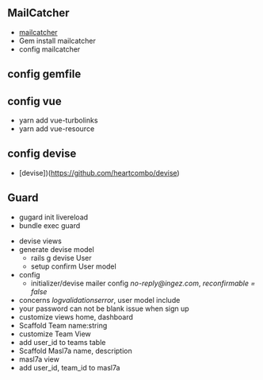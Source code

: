 ## MailCatcher 
 * [mailcatcher](https://mailcatcher.me/)
 * Gem install mailcatcher  
 * config mailcatcher  
## config gemfile   

## config vue 
 - yarn add vue-turbolinks 
 - yarn add vue-resource 

## config devise 
 * [devise])(https://github.com/heartcombo/devise) 

## Guard 
 * gugard init livereload 
 * bundle exec guard 

- devise views 
- generate devise model 
    - rails g devise User 
    - setup confirm User model  
- config 
    - initializer/devise mailer config _no-reply@ingez.com_, _reconfirmable = false_ 
- concerns _logvalidationserror_, user model include  
- your password can not be blank issue when sign up  
- customize views home, dashboard 
- Scaffold Team name:string    
- customize Team View 
- add user_id to teams table 
- Scaffold Masl7a name, description 
- masl7a view 
- add user_id, team_id to masl7a